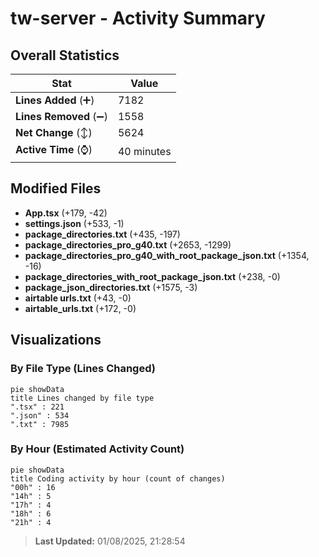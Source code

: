 # tw-server - Activity Summary 

## Overall Statistics

| Stat                   | Value                                                             |
| ---------------------- | ----------------------------------------------------------------- |
| **Lines Added** (➕)   | 7182                                          |
| **Lines Removed** (➖) | 1558                                        |
| **Net Change** (↕)    | 5624                |
| **Active Time** (⌚)   | 40 minutes |


## Modified Files
- **App.tsx** (+179, -42)
- **settings.json** (+533, -1)
- **package_directories.txt** (+435, -197)
- **package_directories_pro_g40.txt** (+2653, -1299)
- **package_directories_pro_g40_with_root_package_json.txt** (+1354, -16)
- **package_directories_with_root_package_json.txt** (+238, -0)
- **package_json_directories.txt** (+1575, -3)
- **airtable urls.txt** (+43, -0)
- **airtable_urls.txt** (+172, -0)

## Visualizations

### By File Type (Lines Changed)

```mermaid
pie showData
title Lines changed by file type
".tsx" : 221
".json" : 534
".txt" : 7985
```

### By Hour (Estimated Activity Count)

```mermaid
pie showData
title Coding activity by hour (count of changes)
"00h" : 16
"14h" : 5
"17h" : 4
"18h" : 6
"21h" : 4
```


> **Last Updated:** 01/08/2025, 21:28:54
